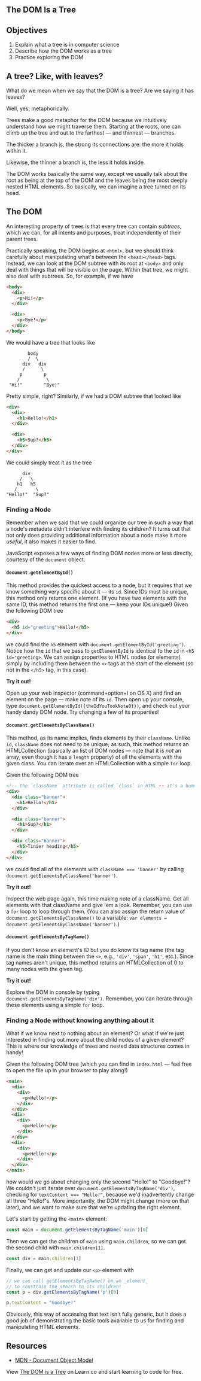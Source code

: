 The DOM Is a Tree
---

## Objectives

1. Explain what a tree is in computer science
2. Describe how the DOM works as a tree
3. Practice exploring the DOM

## A tree? Like, with leaves?

What do we mean when we say that the DOM is a tree? Are we saying it has leaves?

Well, yes, metaphorically.

Trees make a good metaphor for the DOM because we intuitively understand how we might traverse them. Starting at the roots, one can climb up the tree and out to the farthest — and thinnest — branches.

The thicker a branch is, the strong its connections are: the more it holds within it.

Likewise, the thinner a branch is, the less it holds inside.

The DOM works basically the same way, except we usually talk about the root as being at the top of the DOM and the leaves being the most deeply nested HTML elements. So basically, we can imagine a tree turned on its head.

## The DOM

An interesting property of trees is that every tree can contain _subtrees_, which we can, for all intents and purposes, treat independently of their parent trees.

Practically speaking, the DOM begins at `<html>`, but we should think carefully about manipulating what's between the `<head></head>` tags. Instead, we can look at the DOM subtree with its root at `<body>` and only deal with things that will be visible on the page. Within that tree, we might also deal with subtrees. So, for example, if we have

``` html
<body>
  <div>
    <p>Hi!</p>
  </div>

  <div>
    <p>Bye!</p>
  </div>
</body>
```

We would have a tree that looks like

``` shell
        body
        /  \
      div   div
      /      \
     p        p
    /          \
 "Hi!"        "Bye!"
```

Pretty simple, right? Similarly, if we had a DOM subtree that looked like

``` html
<div>
  <div>
    <h1>Hello!</h1>
  </div>

  <div>
    <h5>Sup?</h5>
  </div>
</div>
```

We could simply treat it as the tree

``` shell
      div
     /   \
    h1   h5
   /       \
"Hello!"  "Sup?"
```

### Finding a Node

Remember when we said that we could organize our tree in such a way that a node's metadata didn't interfere with finding its children? It turns out that not only does providing additional information about a node make it more _useful_, it also makes it easier to find.

JavaScript exposes a few ways of finding DOM nodes more or less directly, courtesy of the `document` object.

#### `document.getElementById()`

This method provides the quickest access to a node, but it requires that we know something very specific about it — its `id`. Since IDs must be unique, this method only returns one element. (If you have two elements with the same ID, this method returns the first one — keep your IDs unique!) Given the following DOM tree

``` html
<div>
  <h5 id="greeting">Hello!</h5>
</div>
```

we could find the `h5` element with `document.getElementById('greeting')`. Notice how the `id` that we pass to `getElementById` is identical to the `id` in `<h5 id="greeting>`. We can assign properties to HTML nodes (or elements) simply by including them between the `<>` tags at the start of the element (so not in the `</h5>` tag, in this case).

**Try it out!**

Open up your web inspector (command+option+I on OS X) and find an element on the page — make note of its `id`. Then open up your console, type `document.getElementById({theIdYouTookNoteOf})`, and check out your handy dandy DOM node. Try changing a few of its properties!

#### `document.getElementsByClassName()`

This method, as its name implies, finds elements by their `className`. Unlike `id`, `className` does not need to be unique; as such, this method returns an HTMLCollection (basically an list of DOM nodes — note that it is _not_ an array, even though it has a `length` property) of all the elements with the given class. You can iterate over an HTMLCollection with a simple `for` loop.

Given the following DOM tree

``` html
<!-- the `className` attribute is called `class` in HTML -- it's a bummer -->
<div>
  <div class="banner">
    <h1>Hello!</h1>
  </div>

  <div class="banner">
    <h1>Sup?</h1>
  </div>

  <div class="banner">
    <h5>Tinier heading</h5>
  </div>
</div>
```

we could find all of the elements with `className === 'banner'` by calling `document.getElementsByClassName('banner')`.

**Try it out!**

Inspect the web page again, this time making note of a className. Get all elements with that className and give 'em a look. Remember, you can use a `for` loop to loop through them. (You can also assign the return value of `document.getElementsByClassName()` to a variable: `var elements = document.getElementsByClassName('banner')`.)

#### `document.getElementsByTagName()`

If you don't know an element's ID but you do know its tag name (the tag name is the main thing between the `<>`, e.g., `'div'`, `'span'`, `'h1'`, etc.). Since tag names aren't unique, this method returns an HTMLCollection of 0 to many nodes with the given tag.

**Try it out!**

Explore the DOM in console by typing `document.getElementsByTagName('div')`. Remember, you can iterate through these elements using a simple `for` loop.

### Finding a Node without knowing anything about it

What if we know next to nothing about an element? Or what if we're just interested in finding out more about the child nodes of a given element? This is where our knowledge of trees and nested data structures comes in handy!

Given the following DOM tree (which you can find in `index.html` — feel free to open the file up in your browser to play along!)

``` html
<main>
  <div>
    <div>
      <p>Hello!</p>
    </div>
  </div>
  <div>
    <div>
      <p>Hello!</p>
    </div>
  </div>
  <div>
    <div>
      <p>Hello!</p>
    </div>
  </div>
</main>
```

how would we go about changing only the second "Hello!" to "Goodbye!"? We couldn't just iterate over `document.getElementsByTagName('div')`, checking for `textContent === "Hello!"`, because we'd inadvertently change all three "Hello!"s. More importantly, the DOM might change (more on that later), and we want to make sure that we're updating the right element.

Let's start by getting the `<main>` element:

``` javascript
const main = document.getElementsByTagName('main')[0]
```

Then we can get the children of `main` using `main.children`, so we can get the second child with `main.children[1]`.

``` javascript
const div = main.children[1]
```

Finally, we can get and update our `<p>` element with

``` javascript
// we can call getElementsByTagName() on an _element_
// to constrain the search to its children!
const p = div.getElementsByTagName('p')[0]

p.textContent = "Goodbye!"
```

Obviously, this way of accessing that text isn't fully generic, but it does a good job of demonstrating the basic tools available to us for finding and manipulating HTML elements.

## Resources

- [MDN - Document Object Model](https://developer.mozilla.org/en-US/docs/Web/API/Document_Object_Model)

<p class='util--hide'>View <a href='https://learn.co/lessons/the-dom-is-a-tree'>The DOM is a Tree</a> on Learn.co and start learning to code for free.</p>
